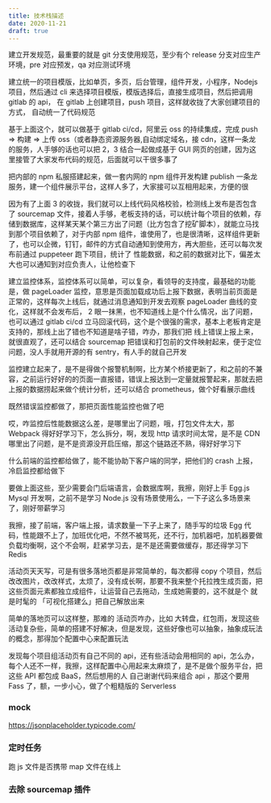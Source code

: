 ```yaml
---
title: 技术栈描述
date: 2020-11-21
draft: true
---
```


建立开发规范，最重要的就是 git 分支使用规范，至少有个 release 分支对应生产环境，pre 对应预发，qa 对应测试环境

建立统一的项目模版，比如单页，多页，后台管理，组件开发，小程序，Nodejs 项目，然后通过 cli 来选择项目模版，模版选择后，直接生成项目，然后把调用 gitlab 的 api， 在 gitlab 上创建项目，push 项目，这样就收拢了大家创建项目的方式， 自动统一了代码规范

基于上面这个，就可以做基于 gitlab ci/cd，阿里云 oss 的持续集成，完成 push => 构建 => 上传 oss（或者静态资源服务器,自动绑定域名，接 cdn，这样一条龙的服务，人手够的话也可以把 2，3 结合一起做成基于 GUI 网页的创建，因为这里接管了大家发布代码的规范，后面就可以干很多事了

把内部的 npm 私服搭建起来，做一套内网的 npm 组件开发构建 publish 一条龙服务，建一个组件展示平台，这样人多了，大家接可以互相用起来，方便的很

因为有了上面 3 的收拢，我们就可以上线代码风格校验，检测线上发布是否包含了 sourcemap 文件，接着人手够，老板支持的话，可以统计每个项目的依赖，存储到数据库，这样某天某个第三方出了问题（比方包含了挖矿脚本），就能立马找到那个项目依赖了，对于内部 npm 组件，谁使用了，也是很清晰，这样组件更新了，也可以企微，钉钉，邮件的方式自动通知到使用方，再大胆些，还可以每次发布前通过 puppeteer 跑下项目，统计了 性能数据，和之前的数据对比下，偏差太大也可以通知到对应负责人，让他检查下

建立监控体系，监控体系可以简单，可以复杂，看领导的支持度，最基础的功能是，做 pageLoader 监控，意思是页面加载成功后上报下数据，表明当前页面是正常的，这样每次上线后，就通过消息通知到开发去观察 pageLoader 曲线的变化，这样就不会发布后， 2 眼一抹黑，也不知道线上是个什么情况，出了问题，也可以通过 gitlab ci/cd 立马回滚代码，这个是个很强的需求，基本上老板肯定是支持的，那线上出了错也不知道是啥子错，咋办，那我们把 线上错误上报上来，就很直观了，还可以结合 sourcemap 把错误和打包前的文件映射起来，便于定位问题，没人手就用开源的有 sentry，有人手的就自己开发

监控建立起来了，是不是得做个报警机制啊，比方某个桥接更新了，和之前的不兼容，之前运行好好的的页面一直报错，错误上报达到一定量就报警起来，那就去把上报的数据捞起来做个统计分析，还可以结合 prometheus，做个好看展示曲线

既然错误监控都做了，那把页面性能监控也做了吧

哎，咋监控后性能数据这么差，是哪里出了问题，哦，打包文件太大，那 Webpack 得好好学习下，怎么拆分，啊，发现 http 请求时间太常，是不是 CDN 哪里出了问题，是不是资源没开启压缩，那这个链路还不熟，得好好学习下

什么前端的监控都给做了，能不能协助下客户端的同学，把他们的 crash 上报，冷启监控都给做下

要做上面这些，至少需要会门后端语言，会数据库啊，我擦，刚好上手 Egg.js Mysql 开发啊，之前不是学习 Node.js 没有场景使用么，一下子这么多场景来了，刚好带薪学习

我擦，接了前端，客户端上报，请求数量一下子上来了，随手写的垃圾 Egg 代码，性能跟不上了，加班优化吧，不然不被骂死，还不行，加机器吧，加机器要做负载均衡啊，这个不会啊，赶紧学习去，是不是还需要做缓存，那还得学习下 Redis

活动页天天写，可是有很多落地页都是非常简单的，每次都得 copy 个项目，然后改改图片，改改样式，太烦了，没有成长啊，那要不我来整个托拉拽生成页面，把这些页面元素都独立成组件，让运营自己去拖动，生成她需要的，这不就是个 就是时髦的 「可视化搭建么」把自己解放出来

简单的落地页可以这样整，那难的 活动页咋办，比如 大转盘，红包雨，发现这些活动复杂些，简单的搭建不好解决，但是发现，这些好像也可以抽象，抽象成玩法的概念，那得加个配置中心来配置玩法

发现每个项目组活动页有自己不同的 api，还有些活动会用相同的 api，怎么办，每个人还不一样，我擦，这样配置中心用起来太麻烦了，是不是做个服务平台，把这些 API 都包成 BaaS，然后想用的人 自己谢谢代码来组合 api ，那这个要用 Fass 了，额，一步小心，做了个粗糙版的 Serverless

### mock

https://jsonplaceholder.typicode.com/

### 定时任务

跑 js 文件是否携带 map 文件在线上

### 去除 sourcemap 插件
